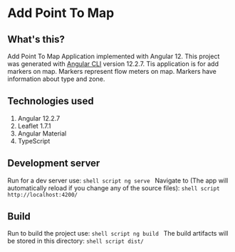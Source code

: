 # Add Point To Map

## What's this?

Add Point To Map Application implemented with Angular 12.
This project was generated with [Angular CLI](https://github.com/angular/angular-cli) version 12.2.7.
Tis application is for add markers on map. Markers represent flow meters on map. Markers have information about type and zone.

## Technologies used
1. Angular 12.2.7
2. Leaflet 1.7.1
4. Angular Material
3. TypeScript

## Development server

Run for a dev server use:
    ```shell script
    ng serve
    ```
Navigate to (The app will automatically reload if you change any of the source files):
    ```shell script
    http://localhost:4200/
    ```

## Build

Run to build the project use:
    ```shell script
    ng build
    ```
The build artifacts will be stored in this directory:
    ```shell script
    dist/
    ```